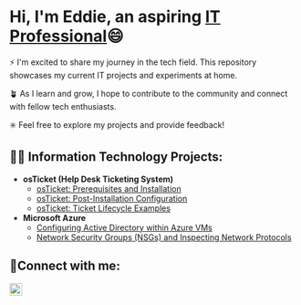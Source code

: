 <h1>Hi, I'm Eddie, an aspiring <a href="www.linkedin.com/in/edmond-hanley">IT Professional</a>😄</h1>

⚡ I'm excited to share my journey in the tech field. This repository showcases my current IT projects and experiments at home.

🪴 As I learn and grow, I hope to contribute to the community and connect with fellow tech enthusiasts.

✳️ Feel free to explore my projects and provide feedback!
##
<h2>👨‍💻 Information Technology Projects:</h2>

- <b>osTicket (Help Desk Ticketing System)</b>
  - [osTicket: Prerequisites and Installation](https://github.com/EddieJIV/osticket-prereqs)
  - [osTicket: Post-Installation Configuration](Link)
  - [osTicket: Ticket Lifecycle Examples](link)
- <b>Microsoft Azure</b>
  - [Configuring Active Directory within Azure VMs](link)
  - [Network Security Groups (NSGs) and Inspecting Network Protocols](link)

<h2>🤳Connect with me:</h2>

[<img align="left" alt="Eddie | LinkedIn" width="22px" src="https://cdn.jsdelivr.net/npm/simple-icons@v3/icons/linkedin.svg" />][linkedin]

[linkedin]: https://linkedin.com/in/edmond-hanley
